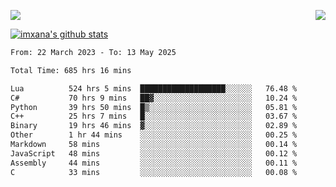 <p>
  <a href="https://count.getloli.com/"><img src="https://count.getloli.com/get/@xana.readme?theme=moebooru-h"></a>
  <img src="https://weather-icon.journeyad.repl.co/@hangzhou?v=1" align="right">
</p>


<a href="https://github.com/imxana"><img align="center" src="https://github-readme-stats.vercel.app/api?username=imxana&show_icons=true&include_all_commits=true&hide_border=tru&custom_title=imxana%27s%20Github%20Stats" alt="imxana's github stats" /></a> 

<!--START_SECTION:waka-->

```txt
From: 22 March 2023 - To: 13 May 2025

Total Time: 685 hrs 16 mins

Lua          524 hrs 5 mins  ███████████████████░░░░░░   76.48 %
C#           70 hrs 9 mins   ██▓░░░░░░░░░░░░░░░░░░░░░░   10.24 %
Python       39 hrs 50 mins  █▒░░░░░░░░░░░░░░░░░░░░░░░   05.81 %
C++          25 hrs 7 mins   █░░░░░░░░░░░░░░░░░░░░░░░░   03.67 %
Binary       19 hrs 46 mins  ▓░░░░░░░░░░░░░░░░░░░░░░░░   02.89 %
Other        1 hr 44 mins    ░░░░░░░░░░░░░░░░░░░░░░░░░   00.25 %
Markdown     58 mins         ░░░░░░░░░░░░░░░░░░░░░░░░░   00.14 %
JavaScript   48 mins         ░░░░░░░░░░░░░░░░░░░░░░░░░   00.12 %
Assembly     44 mins         ░░░░░░░░░░░░░░░░░░░░░░░░░   00.11 %
C            33 mins         ░░░░░░░░░░░░░░░░░░░░░░░░░   00.08 %
```

<!--END_SECTION:waka-->
